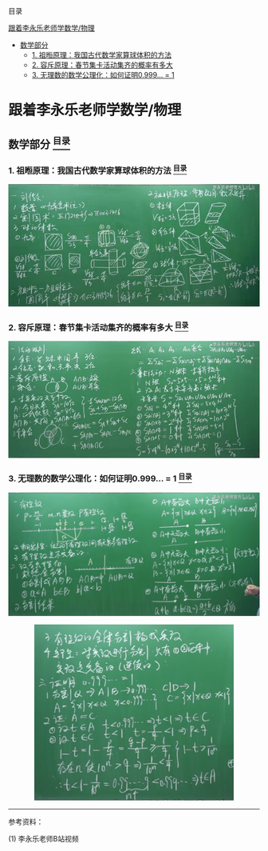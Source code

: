 <a name="content">目录</a>

[跟着李永乐老师学数学/物理](#title)
- [数学部分](#math-part)
	- [1. 祖暅原理：我国古代数学家算球体积的方法](#calc-sphere-volume)
	- [2. 容斥原理：春节集卡活动集齐的概率有多大](#principle-of-inclusion-exclusion)
	- [3. 无理数的数学公理化：如何证明0.999... = 1](#irrational-number)




<h1 name="title">跟着李永乐老师学数学/物理</h1>

<a name="math-part"><h2>数学部分 [<sup>目录</sup>](#content)</h2></a>

<a name="calc-sphere-volume"><h3>1. 祖暅原理：我国古代数学家算球体积的方法 [<sup>目录</sup>](#content)</h3></a>

<p align="center"><img src=./picture/Follow-LYL-1.jpg width=800 /></p>

<a name="principle-of-inclusion-exclusion"><h3>2. 容斥原理：春节集卡活动集齐的概率有多大 [<sup>目录</sup>](#content)</h3></a>

<p align="center"><img src=./picture/Follow-LYL-2.jpg width=800 /></p>

<a name="irrational-number"><h3>3. 无理数的数学公理化：如何证明0.999... = 1 [<sup>目录</sup>](#content)</h3></a>

<p align="center"><img src=./picture/Follow-LYL-3-1.jpg width=800 /></p>

<p align="center"><img src=./picture/Follow-LYL-3-2.jpg width=400 /></p>


---

参考资料：

(1) 李永乐老师B站视频
